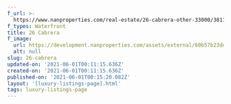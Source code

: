 ```yaml
---
f_url: >-
  https://www.nanproperties.com/real-estate/26-cabrera-other-33000/38114109/79233633
f_types: Waterfront
title: 26 Cabrera
f_image:
  url: https://development.nanproperties.com/assets/external/60b57b23ddecb02e5c3a8db5_cropped0.png
  alt: null
slug: 26-cabrera
updated-on: '2021-06-01T00:11:15.636Z'
created-on: '2021-06-01T00:11:15.636Z'
published-on: '2021-06-01T00:15:20.082Z'
layout: '[luxury-listings-page].html'
tags: luxury-listings-page
---
```



